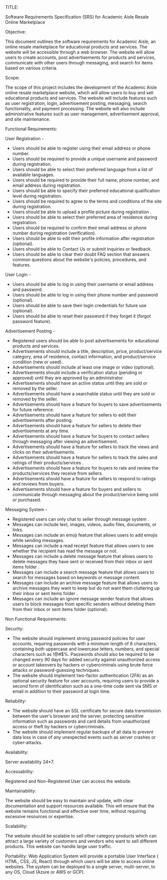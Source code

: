 TITLE:

Software Requirements Specification (SRS) for Academic Aisle Resale Online Marketplace

Objective:

This document outlines the software requirements for Academic Aisle, an online resale marketplace for educational products and services. The website will be accessible through a web browser. The website will allow users to create accounts, post advertisements for products and services, communicate with other users through messaging, and search for items based on various criteria.

Scope:

The scope of this project includes the development of the Academic Aisle online resale marketplace website, which will allow users to buy and sell educational products and services. The website will include features such as user registration, login, advertisement posting, messaging, search functionality, and payment processing. The website will also include administrative features such as user management, advertisement approval, and site maintenance.

Functional Requirements:

User Registration -

- Users should be able to register using their email address or phone number.
- Users should be required to provide a unique username and password during registration.
- Users should be able to select their preferred language from a list of available languages.
- Users should be required to provide their full name, phone number, and email address during registration.
- Users should be able to specify their preferred educational qualification level during registration.
- Users should be required to agree to the terms and conditions of the site during registration.
- Users should be able to upload a profile picture during registration .
- Users should be able to select their preferred area of residence during registration.
- Users should be required to confirm their email address or phone number during registration (verification).
- Users should be able to edit their profile information after registration (optional).
- Users should be able to Contact Us or submit inquiries or feedback.
- Users should be able to clear their doubt FAQ section that answers common questions about the website's policies, procedures, and features.


User Login - 

- Users should be able to log in using their username or email address and password.
- Users should be able to log in using their phone number and password (optional).
- Users should be able to save their login credentials for future use (optional).
- Users should be able to reset their password if they forget it (forgot password feature).

Advertisement Posting -

- Registered users should be able to post advertisements for educational products and services.
- Advertisements should include a title, description, price, product/service category, area of residence, contact information, and product/service condition (new or used).
- Advertisements should include at least one image or video (optional).
- Advertisements should include a verification status (pending or approved) until they are approved by an administrator.
- Advertisements should have an active status until they are sold or removed by the seller.
- Advertisements should have a searchable status until they are sold or removed by the seller.
- Advertisements should have a feature for buyers to save advertisements for future reference.
- Advertisements should have a feature for sellers to edit their advertisements after posting.
- Advertisements should have a feature for sellers to delete their advertisements at any time.
- Advertisements should have a feature for buyers to contact sellers through messaging after viewing an advertisement.
- Advertisements should have a feature for sellers to track the views and clicks on their advertisements.
- Advertisements should have a feature for sellers to track the sales and ratings of their products/services .
- Advertisements should have a feature for buyers to rate and review the products/services they receive from sellers.
- Advertisements should have a feature for sellers to respond to ratings and reviews from buyers.
- Advertisements should have a feature for buyers and sellers to communicate through messaging about the product/service being sold or purchased.


Messaging System -

- Registered users can only chat to seller through message system .
 - Messages can include text, images, videos, audio files, documents, or links.
 - Messages can include an emoji feature that allows users to add emojis while sending messages.
 - Messages can include a read receipt feature that allows users to see whether the recipient has read the message or not.
- Messages can include a delete message feature that allows users to delete messages they have sent or received from their inbox or sent items folder .
- Messages can include a search message feature that allows users to search for messages based on keywords or message content.
- Messages can include an archive message feature that allows users to archive messages they want to keep but do not want them cluttering up their inbox or sent items folder .
- Messages can include an ignore message sender feature that allows users to block messages from specific senders without deleting them from their inbox or sent items folder (optional).

Non Functional Requirements:

Security:

- The website should implement strong password policies for user accounts, requiring passwords with a minimum length of 8 characters, containing both uppercase and lowercase letters, numbers, and special characters such as !@#$%. Passwords should also be required to be changed every 90 days for added security against unauthorized access or account takeovers by hackers or cybercriminals using brute force attacks or password-guessing techniques.
- The website should implement two-factor authentication (2FA) as an optional security feature for user accounts, requiring users to provide a second form of identification such as a one-time code sent via SMS or email in addition to their password at login time.

Reliability:

- The website should have an SSL certificate for secure data transmission between the user's browser and the server, protecting sensitive information such as passwords and card details from unauthorized access or theft by hackers or cybercriminals.
- The website should implement regular backups of all data to prevent data loss in case of any unexpected events such as server crashes or cyber-attacks.

Availability:

Server availability 24*7.

Accessability:

Registered and Non-Registered User can access the website.

Maintainability:

The website should be easy to maintain and update, with clear documentation and support resources available. This will ensure that the website remains functional and effective over time, without requiring excessive resources or expertise.

Scalability:

The website should be scalable to sell other category products which can attract a large variety of customers and vendors who want to sell different products. This website can handle large user traffic.

Portability:
Web Application System will provide a portable User Interface ( HTML, CSS, JS, React) through which users will be able to access online websites. The system can be deployed to a single server, multi-server, to any OS, Cloud (Azure or AWS or GCP).

